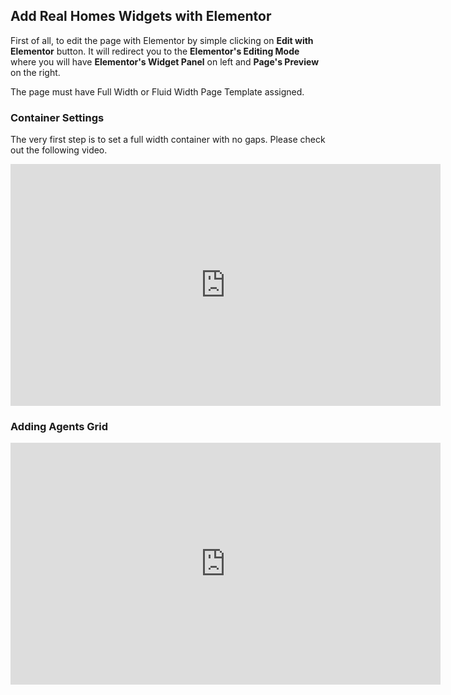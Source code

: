 ## Add Real Homes Widgets with Elementor

First of all, to edit the page with Elementor by simple clicking on **Edit with Elementor** button. It will redirect you to the **Elementor's Editing Mode** where you will have **Elementor's Widget Panel** on left and **Page's Preview** on the right.

The page must have Full Width or Fluid Width Page Template assigned.

### **Container Settings**

The very first step is to set a full width container with no gaps. Please check out the following video.

<iframe width="688" height="387" src="https://www.youtube.com/embed/BWpxOLYdGJU" frameborder="0" allow="accelerometer; autoplay; encrypted-media; gyroscope; picture-in-picture" allowfullscreen></iframe>

### **Adding Agents Grid**

<iframe width="688" height="387" src="https://www.youtube.com/embed/zhlkpMwHSMA" frameborder="0" allow="accelerometer; autoplay; encrypted-media; gyroscope; picture-in-picture" allowfullscreen></iframe>
